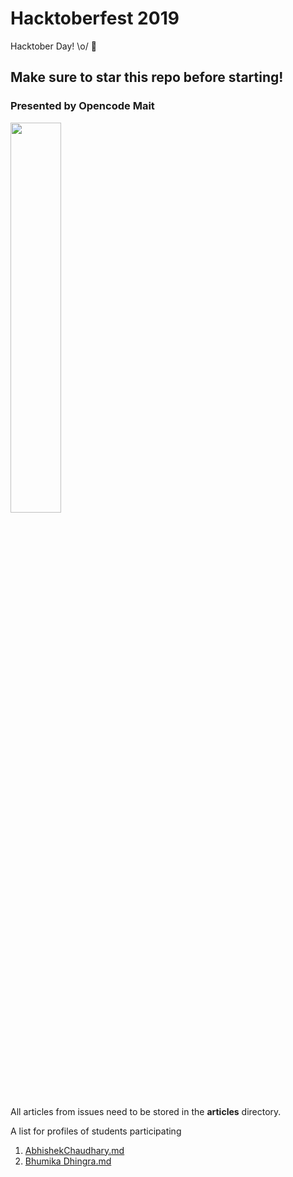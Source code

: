 # Hacktoberfest 2019
Hacktober Day! \o/ 🎉

## Make sure to star this repo before starting!

### Presented by Opencode Mait
<img src="https://hacktoberfest.digitalocean.com/assets/logo-hf19-full-10f3c000cea930c76acc1dedc516ea7118b95353220869a3051848e45ff1d656.svg" width="40%"/>

All articles from issues need to be stored in the **articles** directory.

A list for profiles of students participating
1. [AbhishekChaudhary.md](./profiles/AbhishekChaudhary.md)
2. [Bhumika Dhingra.md](./profiles/BhumikaDhingra.md)
